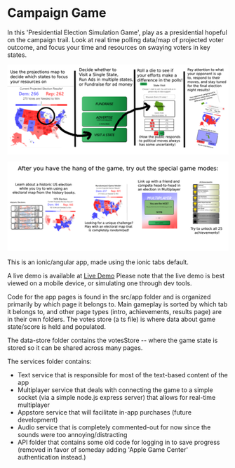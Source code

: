 # Campaign Game

In this 'Presidential Election Simulation Game', play as a presidential hopeful on the campaign trail. Look at real time polling data/map of projected voter outcome, and focus your time and resources on swaying voters in key states.   

![overview](src/assets/GameLoopSample.png)

![gamemodes](src/assets/Bonus.png)

This is an ionic/angular app, made using the ionic tabs default.  

A live demo is available at [Live Demo](https://jeremymlewis.github.io)
Please note that the live demo is best viewed on a mobile device, or simulating one through dev tools.

Code for the app pages is found in the src/app folder and is organized primarily by which page it belongs to. 
Main gameplay is sorted by which tab it belongs to, and other page types (intro, achievements, results page) are in their own folders.
The votes store (a ts file) is where data about game state/score is held and populated. 

The data-store folder contains the votesStore -- where the game state is stored so it can be shared across many pages.

The services folder contains:
* Text service that is responsible for most of the text-based content of the app
* Multiplayer service that deals with connecting the game to a simple socket (via a simple node.js express server) that allows for real-time multiplayer
* Appstore service that will facilitate in-app purchases (future development)
* Audio service that is completely commented-out for now since the sounds were too annoying/distracting
* API folder that contains some old code for logging in to save progress (removed in favor of someday adding 'Apple Game Center' authentication instead.)

